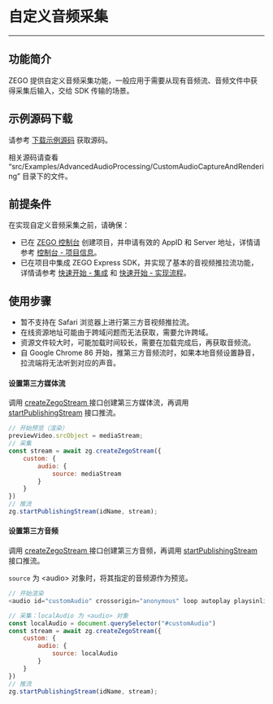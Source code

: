 # 自定义音频采集

- - -

## 功能简介

ZEGO 提供自定义音频采集功能，一般应用于需要从现有音频流、音频文件中获得采集后输入，交给 SDK 传输的场景。

## 示例源码下载

请参考 [下载示例源码](https://doc-zh.zego.im/article/3211) 获取源码。

相关源码请查看 “src/Examples/AdvancedAudioProcessing/CustomAudioCaptureAndRendering” 目录下的文件。

## 前提条件

在实现自定义音频采集之前，请确保：

- 已在 [ZEGO 控制台](https://console.zego.im) 创建项目，并申请有效的 AppID 和 Server 地址，详情请参考 [控制台 - 项目信息](/console/project-info)。
- 已在项目中集成 ZEGO Express SDK，并实现了基本的音视频推拉流功能，详情请参考 [快速开始 - 集成](https://doc-zh.zego.im/article/199) 和 [快速开始 - 实现流程](https://doc-zh.zego.im/article/7638)。


## 使用步骤

<Warning title="注意">


- 暂不支持在 Safari 浏览器上进行第三方音视频推拉流。
- 在线资源地址可能由于跨域问题而无法获取，需要允许跨域。
- 资源文件较大时，可能加载时间较长，需要在加载完成后，再获取音频流。
- 自 Google Chrome 86 开始，推第三方音频流时，如果本地音频设置静音，拉流端将无法听到对应的声音。

</Warning>



#### 设置第三方媒体流

调用 [createZegoStream ](https://doc-zh.zego.im/article/api?doc=Express_Video_SDK_API~javascript_web~class~ZegoExpressEngine#create-zego-stream) 接口创建第三方媒体流，再调用 [startPublishingStream](https://doc-zh.zego.im/article/api?doc=Express_Video_SDK_API~javascript_web~class~ZegoExpressEngine#start-publishing-stream) 接口推流。

```javascript
// 开始预览（渲染）
previewVideo.srcObject = mediaStream;
// 采集
const stream = await zg.createZegoStream({
    custom: {
        audio: {
            source: mediaStream
        }
    }
})
// 推流
zg.startPublishingStream(idName, stream);
```

#### 设置第三方音频

调用 [createZegoStream ](https://doc-zh.zego.im/article/api?doc=Express_Video_SDK_API~javascript_web~class~ZegoExpressEngine#create-zego-stream) 接口创建第三方音频，再调用 [startPublishingStream](https://doc-zh.zego.im/article/api?doc=Express_Video_SDK_API~javascript_web~class~ZegoExpressEngine#start-publishing-stream) 接口推流。

`source` 为 \<audio> 对象时，将其指定的音频源作为预览。

```javascript
// 开始渲染
<audio id="customAudio" crossorigin="anonymous" loop autoplay playsinline  controls  src="xxxx" />

// 采集：localAudio 为 <audio> 对象
const localAudio = document.querySelector("#customAudio")
const stream = await zg.createZegoStream({
    custom: {
        audio: {
            source: localAudio
        }
    }
})
// 推流
zg.startPublishingStream(idName, stream);
```

